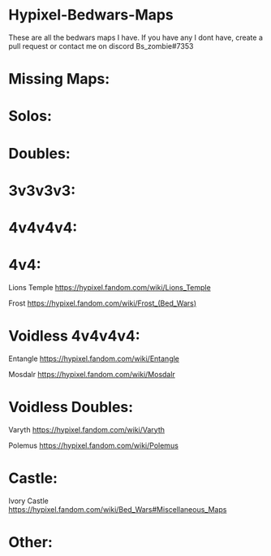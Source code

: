 # Hypixel-Bedwars-Maps
 
These are all the bedwars maps I have. If you have any I dont have, create a pull request or contact me on discord Bs_zombie#7353

# Missing Maps:

# Solos:

# Doubles:

# 3v3v3v3:

# 4v4v4v4:

# 4v4:
Lions Temple
https://hypixel.fandom.com/wiki/Lions_Temple

Frost
https://hypixel.fandom.com/wiki/Frost_(Bed_Wars)

# Voidless 4v4v4v4:
Entangle
https://hypixel.fandom.com/wiki/Entangle

Mosdalr
https://hypixel.fandom.com/wiki/Mosdalr

# Voidless Doubles:
Varyth
https://hypixel.fandom.com/wiki/Varyth

Polemus
https://hypixel.fandom.com/wiki/Polemus

# Castle:
Ivory Castle
https://hypixel.fandom.com/wiki/Bed_Wars#Miscellaneous_Maps


# Other:

